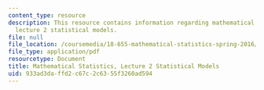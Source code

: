 ```yaml
---
content_type: resource
description: This resource contains information regarding mathematical statistics,
  lecture 2 statistical models.
file: null
file_location: /coursemedia/18-655-mathematical-statistics-spring-2016/933ad3daffd2c67c2c6355f3260ad594_MIT18_655S16_LecNote2.pdf
file_type: application/pdf
resourcetype: Document
title: Mathematical Statistics, Lecture 2 Statistical Models
uid: 933ad3da-ffd2-c67c-2c63-55f3260ad594
---
```

